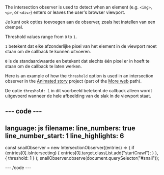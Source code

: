 The intersection observer is used to detect when an element (e.g. `<img>`, `<p>`, or `<div>`) enters or leaves the user's browser viewport.

Je kunt ook opties toevoegen aan de observer, zoals het instellen van een drempel.

Threshold values range from `0` to `1`.

`1` betekent dat elke afzonderlijke pixel van het element in de viewport moet staan om de callback te kunnen uitvoeren.

`0` is de standaardwaarde en betekent dat slechts één pixel er in hoeft te staan om de callback te laten werken.

Here is an example of how the `threshold` option is used in an intersection observer in the [Animated story](https://projects.raspberrypi.org/en/projects/animated-story) project (part of the [More web](https://projects.raspberrypi.org/en/raspberrypi/more-web) path).

De optie `threshold: 1` in dit voorbeeld betekent de callback alleen wordt uitgevoerd wanneer de hele afbeelding van de slak in de viewport staat.

## --- code ---

language: js
filename:
line_numbers: true
line_number_start: 1
line_highlights: 6
-------------------------------------------------------

const snailObserver = new IntersectionObserver((entries) => {
if (entries[0].isIntersecting) {
entries[0].target.classList.add("startCrawl");
}
},
{ threshold: 1 }
);
snailObserver.observe(document.querySelector("#snail"));

\--- /code ---
